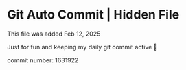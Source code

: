 # Git Auto Commit | Hidden File

This file was added Feb 12, 2025

Just for fun and keeping my daily git commit active 🤪

commit number: 1631922
